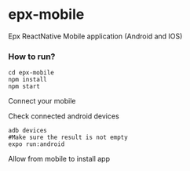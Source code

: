 # epx-mobile
Epx ReactNative Mobile application (Android and IOS)

### How to run?
```
cd epx-mobile
npm install
npm start
```
Connect your mobile

Check connected android devices
```
adb devices
#Make sure the result is not empty
expo run:android
```
Allow from mobile to install app


